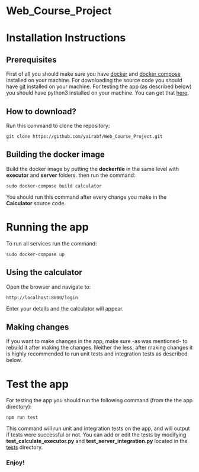 # Web_Course_Project
# Installation Instructions

## Prerequisites
First of all you should make sure you have [docker](https://docs.docker.com/install/)  and [docker compose](https://docs.docker.com/compose/install/) installed on your machine.
For downloading the source code you should have [git](https://git-scm.com/downloads) installed on your machine.
For testing the app (as described below) you should have python3 installed on your machine. You can get that [here](https://www.python.org/downloads/).

## How to download?
Run this command to clone the repository:
```
git clone https://github.com/yairabf/Web_Course_Project.git
```

## Building the docker image
Build the docker image by putting the **dockerfile** in the same level with **executor** and **server** folders.
then run the command:
```
sudo docker-compose build calculator
```
You should run this command after every change you make in the **Calculator** source code.

# Running the app
To run all services run the command:
```
sudo docker-compose up
```

## Using the calculator
Open the browser and navigate to:
```
http://localhost:8000/login
```
Enter your details and the calculator will appear.

## Making changes
If you want to make changes in the app, make sure -as was mentioned- to rebuild it after making the changes.
Neither the less, after making changes it is highly recommended to run unit tests and integration tests as described below.


# Test the app
For testing the app you should run the following command (from the the app directory):
```
npm run test
```
This command will run unit and integration tests on the app, and  will output if tests were successful or not.
You can add or edit the tests by modifying  **test_calculate_executor.py** and **test_server_integration.py** located in the [tests](https://github.com/eladAlfassi/CalculatorApp/tree/master/tests) directory.



### Enjoy!


